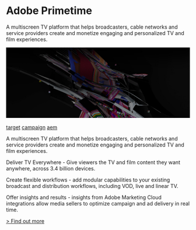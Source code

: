 # Adobe Primetime

A multiscreen TV platform that helps broadcasters, cable networks and service providers create and monetize engaging and personalized TV and film experiences.

![Make every screen a TV.](./primetime.jpg)

[target](./target.html) [campaign](./campaign.html) [aem](./aem.html)

A multiscreen TV platform that helps broadcasters, cable networks and service providers create and monetize engaging and personalized TV and film experiences.

Deliver TV Everywhere - Give viewers the TV and film content they want anywhere, across 3.4 billion devices.

Create flexible workflows - add modular capabilities to your existing broadcast and distribution workflows, including VOD, live and linear TV.

Offer insights and results - insights from Adobe Marketing Cloud integrations allow media sellers to optimize campaign and ad delivery in real time.

[> Find out more](http://www.adobe.com/devnet/primetime.html)